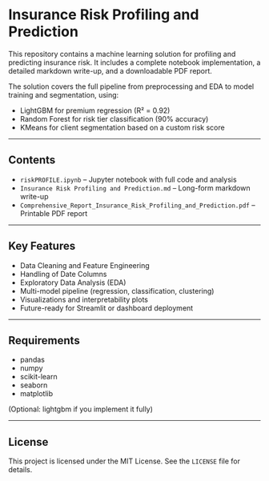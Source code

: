 # Insurance Risk Profiling and Prediction

This repository contains a machine learning solution for profiling and predicting insurance risk. It includes a complete notebook implementation, a detailed markdown write-up, and a downloadable PDF report.

The solution covers the full pipeline from preprocessing and EDA to model training and segmentation, using:

- LightGBM for premium regression (R² = 0.92)
- Random Forest for risk tier classification (90% accuracy)
- KMeans for client segmentation based on a custom risk score

---

## Contents

- `riskPROFILE.ipynb` – Jupyter notebook with full code and analysis
- `Insurance Risk Profiling and Prediction.md` – Long-form markdown write-up
- `Comprehensive_Report_Insurance_Risk_Profiling_and_Prediction.pdf` – Printable PDF report

---

## Key Features

- Data Cleaning and Feature Engineering
- Handling of Date Columns
- Exploratory Data Analysis (EDA)
- Multi-model pipeline (regression, classification, clustering)
- Visualizations and interpretability plots
- Future-ready for Streamlit or dashboard deployment

---

## Requirements

- pandas  
- numpy  
- scikit-learn  
- seaborn  
- matplotlib  

(Optional: lightgbm if you implement it fully)

---

## License

This project is licensed under the MIT License. See the `LICENSE` file for details.
